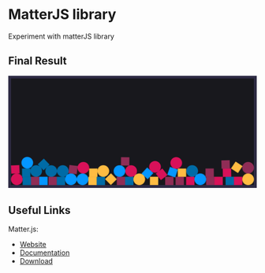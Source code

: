 # MatterJS library

Experiment with matterJS library



## Final Result

![github-octocat](https://github.com/sevdaimany/Javascript-Practice/blob/master/matterJS/Screenshot.png)

## Useful Links

Matter.js:
  * [Website](http://brm.io/matter-js/)  
  * [Documentation](http://brm.io/matter-js/docs/)  
  * [Download](https://github.com/liabru/matter-js#install)
